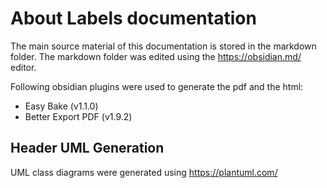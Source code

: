# About Labels documentation

The main source material of this documentation is stored in the markdown folder. The markdown folder was edited using the https://obsidian.md/ editor. 

Following obsidian plugins were used to generate the pdf and the html:

- Easy Bake (v1.1.0)
- Better Export PDF (v1.9.2)

## Header UML Generation

UML class diagrams were generated using https://plantuml.com/

